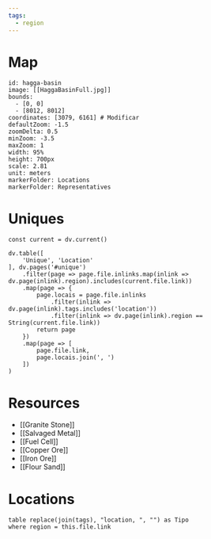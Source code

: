 ```yaml
---
tags:
  - region
---
```

# Map
```leaflet
id: hagga-basin
image: [[HaggaBasinFull.jpg]]
bounds:
  - [0, 0]
  - [8012, 8012]
coordinates: [3079, 6161] # Modificar
defaultZoom: -1.5
zoomDelta: 0.5
minZoom: -3.5
maxZoom: 1
width: 95%
height: 700px
scale: 2.81
unit: meters
markerFolder: Locations
markerFolder: Representatives
```
# Uniques
```dataviewjs
const current = dv.current()

dv.table([
	'Unique', 'Location'
], dv.pages('#unique')
	.filter(page => page.file.inlinks.map(inlink => dv.page(inlink).region).includes(current.file.link))
	.map(page => {
		page.locais = page.file.inlinks
			.filter(inlink => dv.page(inlink).tags.includes('location'))
			.filter(inlink => dv.page(inlink).region == String(current.file.link))
		return page
	})
	.map(page => [
		page.file.link,
		page.locais.join(', ')
	])
)
```
# Resources
- [[Granite Stone]]
- [[Salvaged Metal]]
- [[Fuel Cell]]
- [[Copper Ore]]
- [[Iron Ore]]
- [[Flour Sand]]
# Locations
```dataview
table replace(join(tags), "location, ", "") as Tipo
where region = this.file.link
```
